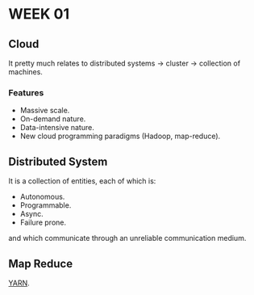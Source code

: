 # WEEK 01

## Cloud

It pretty much relates to distributed systems -> cluster -> collection of machines.

### Features

* Massive scale.
* On-demand nature.
* Data-intensive nature.
* New cloud programming paradigms (Hadoop, map-reduce).

## Distributed System

It is a collection of entities, each of which is:

* Autonomous.
* Programmable.
* Async.
* Failure prone.

and which communicate through an unreliable communication medium.

## Map Reduce

[YARN](https://www.slideshare.net/martyhall/hadoop-tutorial-mapreduce-part-6-job-execution-on-yarn).
